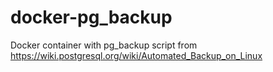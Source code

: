 # docker-pg_backup
Docker container with pg_backup script from https://wiki.postgresql.org/wiki/Automated_Backup_on_Linux
